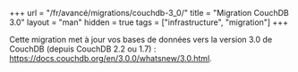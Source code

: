 +++
url = "/fr/avancé/migrations/couchdb-3_0/"
title = "Migration CouchDB 3.0"
layout = "man"
hidden = true
tags = ["infrastructure", "migration"]
+++

Cette migration met à jour vos bases de données vers la version 3.0 de CouchDB (depuis CouchDB 2.2 ou 1.7) : https://docs.couchdb.org/en/3.0.0/whatsnew/3.0.html.
